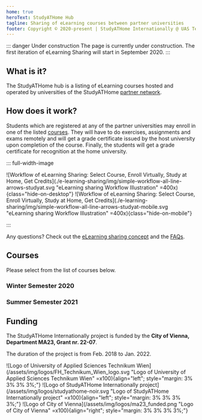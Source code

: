 ```yaml
---
home: true
heroText: StudyATHome Hub
tagline: Sharing of eLearning courses between partner universities
footer: Copyright © 2020-present | StudyATHome Internationally @ UAS Technikum Wien
---
```


::: danger Under construction
The page is currently under construction. The first iteration of eLearning Sharing will start in September 2020.
:::

## What is it?

The StudyATHome hub is a listing of eLearning courses hosted and operated by universities of the StudyATHome [partner network](/studyathome/partner/).

## How does it work?

Students which are registered at any of the partner universities may enroll in one of the listed [courses](/courses/). They will have to do exercises, assignments and exams remotely and will get a grade certificate issued by the host university upon completion of the course. Finally, the students will get a grade certificate for recognition at the home university.

::: full-width-image

![Workflow of eLearning Sharing: Select Course, Enroll Virtually, Study at Home, Get Credits](./e-learning-sharing/img/simple-workflow-all-line-arrows-studyat.svg "eLearning sharing Workflow Illustration" =400x){class="hide-on-desktop"}
![Workflow of eLearning Sharing: Select Course, Enroll Virtually, Study at Home, Get Credits](./e-learning-sharing/img/simple-workflow-all-line-arrows-studyat-mobile.svg "eLearning sharing Workflow Illustration" =400x){class="hide-on-mobile"}

<!-- ![Workflow of eLearning Sharing: Select Course, Enroll Virtually, Study at Home, Get Credits](./e-learning-sharing/img/simple-workflow-all-line-arrows.svg "eLearning sharing Workflow Illustration" =400x) -->

<!-- ![Workflow of eLearning Sharing: Select Course, Enroll Virtually, Study at Home, Get Credits](./e-learning-sharing/img/simple-workflow-all-line.svg "eLearning sharing Workflow Illustration" =400x) -->

:::

<!-- ::: centered-image -->
<!-- ![Workflow of eLearning Sharing: Select Course, Enroll Virtually, Study at Home, Get Credits](./e-learning-sharing/img/simple-workflow-all-curved.svg "eLearning sharing Workflow Illustration" =400x) -->
<!-- ![Workflow of eLearning Sharing: Select Course, Enroll Virtually, Study at Home, Get Credits](./e-learning-sharing/img/simple-workflow-all.svg "eLearning sharing Workflow Illustration" =400x) -->
<!-- ::: -->

Any questions? Check out the [eLearning sharing concept](/e-learning-sharing) and the [FAQs](/e-learning-sharing/faq.html).

## Courses

Please select from the list of courses below.

<!-- <Courses /> -->

### Winter Semester 2020

<Courses winter path="/courses/"/>

### Summer Semester 2021

<Courses summer path="/courses/"/>

## Funding

The StudyATHome Internationally project is funded by the **City of Vienna, Department MA23, Grant nr. 22-07**.

The duration of the project is from Feb. 2018 to Jan. 2022.

![Logo of University of Applied Sciences Technikum Wien](/assets/img/logos/FH_Technikum_Wien_logo.svg "Logo of University of Applied Sciences Technikum Wien" =x100){align="left"; style="margin: 3% 3% 3% 3%;"}
![Logo of StudyATHome Internationally project](/assets/img/logos/studyathome-noir.svg "Logo of StudyATHome Internationally project" =x100){align="left"; style="margin: 3% 3% 3% 3%;"}
![Logo of City of Vienna](/assets/img/logos/ma23_funded.png "Logo of City of Vienna" =x100){align="right"; style="margin: 3% 3% 3% 3%;"}

<!-- <img :src="$withBase('/assets/img/logos/ma23_funded.png')" alt="Logo of City of Vienna" title="Logo of the City of Vienna"> -->

